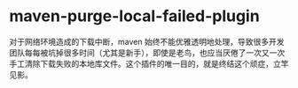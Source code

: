 # maven-purge-local-failed-plugin

对于网络环境造成的下载中断，maven 始终不能优雅透明地处理，导致很多开发团队每每被坑掉很多时间（尤其是新手），即使是老鸟，也应当厌倦了一次又一次手工清除下载失败的本地库文件。这个插件的唯一目的，就是终结这个顽症，立竿见影。    

		
    
    
